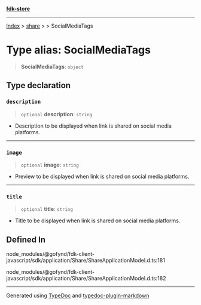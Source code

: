 [**fdk-store**](../../../README.md)
***

[Index](../../../API.md) > [share](../../README.md) > [<internal>](../README.md) > SocialMediaTags

# Type alias: SocialMediaTags

> **SocialMediaTags**: `object`

## Type declaration

### `description`

> `optional` **description**: `string`

- Description to be displayed when link is
shared on social media platforms.

***

### `image`

> `optional` **image**: `string`

- Preview to be displayed when link is shared on
social media platforms.

***

### `title`

> `optional` **title**: `string`

- Title to be displayed when link is shared on
social media platforms.

## Defined In

node\_modules/@gofynd/fdk-client-javascript/sdk/application/Share/ShareApplicationModel.d.ts:181

node\_modules/@gofynd/fdk-client-javascript/sdk/application/Share/ShareApplicationModel.d.ts:182

***
Generated using [TypeDoc](https://typedoc.org/) and [typedoc-plugin-markdown](https://www.npmjs.com/package/typedoc-plugin-markdown)
